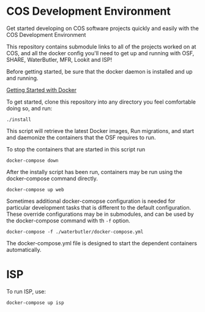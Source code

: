 # COS Development Environment

Get started developing on COS software projects quickly and easily with the COS Development Environment

This repository contains submodule links to all of the projects worked on at COS, and all the docker config you'll need to get up and running with OSF, SHARE, WaterButler, MFR, Lookit and ISP!

Before getting started, be sure that the docker daemon is installed and up and running.

[Getting Started with Docker](https://www.docker.com/get-started)

To get started, clone this repository into any directory you feel comfortable doing so, and run:

```
./install
```

This script will retrieve the latest Docker images, Run migrations, and start and daemonize the containers that the OSF requires to run.

To stop the containers that are started in this script run
```
docker-compose down
```

After the instally script has been run, containers may be run using the docker-compose command directly.
```
docker-compose up web
```

Sometimes additional docker-comopse configuration is needed for particular development tasks that is different to the default configuration. These override configurations may be in submodules, and can be used by the docker-compose command with th `-f` option.

```
docker-compose -f ./waterbutler/docker-compose.yml
```

The docker-compose.yml file is designed to start the dependent containers automatically.

# ISP

To run ISP, use:
```
docker-compose up isp
```
